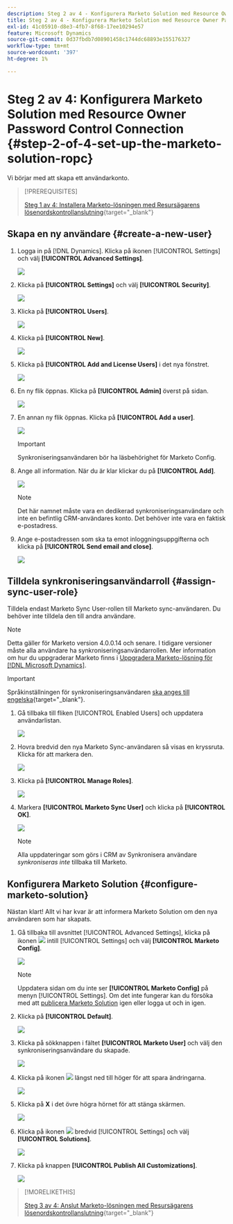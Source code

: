 ```yaml
---
description: Steg 2 av 4 - Konfigurera Marketo Solution med Resource Owner Password Control Connection - Marketo Docs - Product Documentation
title: Steg 2 av 4 - Konfigurera Marketo Solution med Resource Owner Password Control Connection
exl-id: 41c05910-d8e3-4fb7-8f68-17ee10294e57
feature: Microsoft Dynamics
source-git-commit: 0d37fbdb7d08901458c1744dc68893e155176327
workflow-type: tm+mt
source-wordcount: '397'
ht-degree: 1%

---
```


# Steg 2 av 4: Konfigurera Marketo Solution med Resource Owner Password Control Connection {#step-2-of-4-set-up-the-marketo-solution-ropc}

Vi börjar med att skapa ett användarkonto.

>[!PREREQUISITES]
>
>[Steg 1 av 4: Installera Marketo-lösningen med Resursägarens lösenordskontrollanslutning](/help/marketo/product-docs/crm-sync/microsoft-dynamics-sync/sync-setup/microsoft-dynamics-365-with-ropc-connection/step-1-of-4-install.md){target="_blank"}

## Skapa en ny användare {#create-a-new-user}

1. Logga in på [!DNL Dynamics]. Klicka på ikonen [!UICONTROL Settings] och välj **[!UICONTROL Advanced Settings]**.

   ![](assets/one.png)

1. Klicka på **[!UICONTROL Settings]** och välj **[!UICONTROL Security]**.

   ![](assets/two.png)

1. Klicka på **[!UICONTROL Users]**.

   ![](assets/three.png)

1. Klicka på **[!UICONTROL New]**.

   ![](assets/four.png)

1. Klicka på **[!UICONTROL Add and License Users]** i det nya fönstret.

   ![](assets/five.png)

1. En ny flik öppnas. Klicka på **[!UICONTROL Admin]** överst på sidan.

   ![](assets/six.png)

1. En annan ny flik öppnas. Klicka på **[!UICONTROL Add a user]**.

   ![](assets/seven.png)

   >[!IMPORTANT]
   >
   >Synkroniseringsanvändaren bör ha läsbehörighet för Marketo Config.

1. Ange all information. När du är klar klickar du på **[!UICONTROL Add]**.

   ![](assets/eight.png)

   >[!NOTE]
   >
   >Det här namnet måste vara en dedikerad synkroniseringsanvändare och inte en befintlig CRM-användares konto. Det behöver inte vara en faktisk e-postadress.

1. Ange e-postadressen som ska ta emot inloggningsuppgifterna och klicka på **[!UICONTROL Send email and close]**.

   ![](assets/nine.png)

## Tilldela synkroniseringsanvändarroll {#assign-sync-user-role}

Tilldela endast Marketo Sync User-rollen till Marketo sync-användaren. Du behöver inte tilldela den till andra användare.

>[!NOTE]
>
>Detta gäller för Marketo version 4.0.0.14 och senare. I tidigare versioner måste alla användare ha synkroniseringsanvändarrollen. Mer information om hur du uppgraderar Marketo finns i [Uppgradera Marketo-lösning för [!DNL Microsoft Dynamics]](/help/marketo/product-docs/crm-sync/microsoft-dynamics-sync/sync-setup/update-the-marketo-solution-for-microsoft-dynamics.md).

>[!IMPORTANT]
>
>Språkinställningen för synkroniseringsanvändaren [ ska anges till engelska](https://learn.microsoft.com/en-us/power-platform/admin/enable-languages){target="_blank"}.

1. Gå tillbaka till fliken [!UICONTROL Enabled Users] och uppdatera användarlistan.

   ![](assets/ten.png)

1. Hovra bredvid den nya Marketo Sync-användaren så visas en kryssruta. Klicka för att markera den.

   ![](assets/eleven.png)

1. Klicka på **[!UICONTROL Manage Roles]**.

   ![](assets/twelve.png)

1. Markera **[!UICONTROL Marketo Sync User]** och klicka på **[!UICONTROL OK]**.

   ![](assets/thirteen.png)

   >[!NOTE]
   >
   >Alla uppdateringar som görs i CRM av Synkronisera användare _synkroniseras inte_ tillbaka till Marketo.

## Konfigurera Marketo Solution {#configure-marketo-solution}

Nästan klart! Allt vi har kvar är att informera Marketo Solution om den nya användaren som har skapats.

1. Gå tillbaka till avsnittet [!UICONTROL Advanced Settings], klicka på ikonen ![](assets/image2015-5-13-15-3a49-3a19.png) intill [!UICONTROL Settings] och välj **[!UICONTROL Marketo Config]**.

   ![](assets/fourteen.png)

   >[!NOTE]
   >
   >Uppdatera sidan om du inte ser **[!UICONTROL Marketo Config]** på menyn [!UICONTROL Settings]. Om det inte fungerar kan du försöka med att [publicera Marketo Solution](/help/marketo/product-docs/crm-sync/microsoft-dynamics-sync/sync-setup/microsoft-dynamics-365-with-ropc-connection/step-1-of-4-install.md) igen eller logga ut och in igen.

1. Klicka på **[!UICONTROL Default]**.

   ![](assets/fifteen.png)

1. Klicka på sökknappen i fältet **[!UICONTROL Marketo User]** och välj den synkroniseringsanvändare du skapade.

   ![](assets/sixteen.png)

1. Klicka på ikonen ![](assets/image2015-3-13-15-3a10-3a11.png) längst ned till höger för att spara ändringarna.

   ![](assets/image2015-3-13-15-3a3-3a3.png)

1. Klicka på **X** i det övre högra hörnet för att stänga skärmen.

   ![](assets/seventeen.png)

1. Klicka på ikonen ![](assets/image2015-5-13-15-3a49-3a19-1.png) bredvid [!UICONTROL Settings] och välj **[!UICONTROL Solutions]**.

   ![](assets/eighteen.png)

1. Klicka på knappen **[!UICONTROL Publish All Customizations]**.

   ![](assets/nineteen.png)

>[!MORELIKETHIS]
>
>[Steg 3 av 4: Anslut Marketo-lösningen med Resursägarens lösenordskontrollanslutning](/help/marketo/product-docs/crm-sync/microsoft-dynamics-sync/sync-setup/microsoft-dynamics-365-with-ropc-connection/step-3-of-4-set-up.md){target="_blank"}
